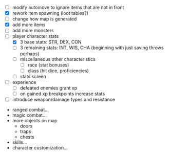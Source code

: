 - [ ] modify automove to ignore items that are not in front
- [x] rework item spawning (loot tables?)
- [ ] change how map is generated
- [x] add more items
- [ ] add more monsters
- [ ] player character stats
  - [x] 3 base stats: STR, DEX, CON
  - [ ] 3 remaining stats: INT, WIS, CHA (beginning with just saving throws perhaps)
  - [ ] miscellaneous other characteristics
    - [ ] race (stat bonuses)
    - [ ] class (hit dice, proficiencies)
  - [ ] stats screen
- [ ] experience
  - [ ] defeated enemies grant xp
  - [ ] on gained xp breakpoints increase stats
- [ ] introduce weapon/damage types and resistance
- ranged combat...
- magic combat...
- more objects on map
  - doors
  - traps
  - chests
- skills...
- character customization...